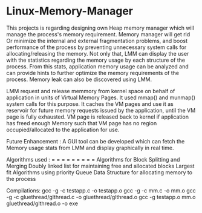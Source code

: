 # Linux-Memory-Manager

This projects is regarding designing own Heap memory manager which will manage the process's memory requirement. Memory manager will get rid Or minimize the internal and external fragmentation problems, and boost performance of the process by preventing unnecessary system calls for allocating/releasing the memory. Not only that, LMM can display the user with the statistics regarding the memory usage by each structure of the process. From this stats, application memory usage can be analyzed and can provide hints to further optimize the memory requirements of the process. Memory leak can also be discovered using LMM.

LMM request and release memmory from kernel space on behalf of application in units of Virtual Memory Pages. It used mmap() and munmap() system calls for this purpose. It caches the VM pages and use it as reservoir for future memory requests issued by the application, until the VM page is fully exhausted. VM page is released back to kernel if application has freed enough Memory such that VM page has no region occupied/allocated to the application for use.

Future Enhancement : A GUI tool can be developed which can fetch the Memory usage stats from LMM and display graphically in real time.

Algorithms used : = = = = = = = = = Algorithms for Block Splitting and Merging Doubly linked list for maintaining free and allocated blocks Largest fit Algorithms using priority Queue Data Structure for allocating memory to the process

Compilations: gcc -g -c testapp.c -o testapp.o gcc -g -c mm.c -o mm.o gcc -g -c gluethread/glthread.c -o gluethread/glthread.o gcc -g testapp.o mm.o gluethread/glthread.o -o exe
